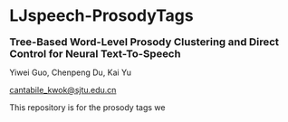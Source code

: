 # LJspeech-ProsodyTags

<font size=4>**Tree-Based Word-Level Prosody Clustering and Direct Control for Neural Text-To-Speech**</font>

Yiwei Guo, Chenpeng Du, Kai Yu

<url>cantabile_kwok@sjtu.edu.cn</url>



This repository is for the prosody tags we 

